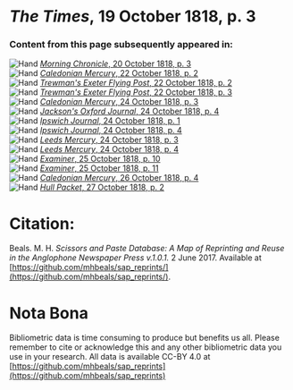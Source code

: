 # *The Times*, 19 October 1818, p. 3  
  
### Content from this page subsequently appeared in:  
![Hand](http://scissorsandpaste.net/wp-content/uploads/2017/06/smallhandpointer.png) [*Morning Chronicle*, 20 October 1818, p. 3](https://mhbeals.github.io/sap_html/Morning-Chronicle/Morning-Chronicle-20-October-1818-p-3)  
![Hand](http://scissorsandpaste.net/wp-content/uploads/2017/06/smallhandpointer.png) [*Caledonian Mercury*, 22 October 1818, p. 2](https://mhbeals.github.io/sap_html/Caledonian-Mercury/Caledonian-Mercury-22-October-1818-p-2)  
![Hand](http://scissorsandpaste.net/wp-content/uploads/2017/06/smallhandpointer.png) [*Trewman's Exeter Flying Post*, 22 October 1818, p. 2](https://mhbeals.github.io/sap_html/Trewman's-Exeter-Flying-Post/Trewman's-Exeter-Flying-Post-22-October-1818-p-2)  
![Hand](http://scissorsandpaste.net/wp-content/uploads/2017/06/smallhandpointer.png) [*Trewman's Exeter Flying Post*, 22 October 1818, p. 3](https://mhbeals.github.io/sap_html/Trewman's-Exeter-Flying-Post/Trewman's-Exeter-Flying-Post-22-October-1818-p-3)  
![Hand](http://scissorsandpaste.net/wp-content/uploads/2017/06/smallhandpointer.png) [*Caledonian Mercury*, 24 October 1818, p. 3](https://mhbeals.github.io/sap_html/Caledonian-Mercury/Caledonian-Mercury-24-October-1818-p-3)  
![Hand](http://scissorsandpaste.net/wp-content/uploads/2017/06/smallhandpointer.png) [*Jackson's Oxford Journal*, 24 October 1818, p. 4](https://mhbeals.github.io/sap_html/Jackson's-Oxford-Journal/Jackson's-Oxford-Journal-24-October-1818-p-4)  
![Hand](http://scissorsandpaste.net/wp-content/uploads/2017/06/smallhandpointer.png) [*Ipswich Journal*, 24 October 1818, p. 1](https://mhbeals.github.io/sap_html/Ipswich-Journal/Ipswich-Journal-24-October-1818-p-1)  
![Hand](http://scissorsandpaste.net/wp-content/uploads/2017/06/smallhandpointer.png) [*Ipswich Journal*, 24 October 1818, p. 4](https://mhbeals.github.io/sap_html/Ipswich-Journal/Ipswich-Journal-24-October-1818-p-4)  
![Hand](http://scissorsandpaste.net/wp-content/uploads/2017/06/smallhandpointer.png) [*Leeds Mercury*, 24 October 1818, p. 3](https://mhbeals.github.io/sap_html/Leeds-Mercury/Leeds-Mercury-24-October-1818-p-3)  
![Hand](http://scissorsandpaste.net/wp-content/uploads/2017/06/smallhandpointer.png) [*Leeds Mercury*, 24 October 1818, p. 4](https://mhbeals.github.io/sap_html/Leeds-Mercury/Leeds-Mercury-24-October-1818-p-4)  
![Hand](http://scissorsandpaste.net/wp-content/uploads/2017/06/smallhandpointer.png) [*Examiner*, 25 October 1818, p. 10](https://mhbeals.github.io/sap_html/Examiner/Examiner-25-October-1818-p-10)  
![Hand](http://scissorsandpaste.net/wp-content/uploads/2017/06/smallhandpointer.png) [*Examiner*, 25 October 1818, p. 11](https://mhbeals.github.io/sap_html/Examiner/Examiner-25-October-1818-p-11)  
![Hand](http://scissorsandpaste.net/wp-content/uploads/2017/06/smallhandpointer.png) [*Caledonian Mercury*, 26 October 1818, p. 4](https://mhbeals.github.io/sap_html/Caledonian-Mercury/Caledonian-Mercury-26-October-1818-p-4)  
![Hand](http://scissorsandpaste.net/wp-content/uploads/2017/06/smallhandpointer.png) [*Hull Packet*, 27 October 1818, p. 2](https://mhbeals.github.io/sap_html/Hull-Packet/Hull-Packet-27-October-1818-p-2)  


# Citation: 

Beals. M. H. *Scissors and Paste Database: A Map of Reprinting and Reuse in the Anglophone Newspaper Press v.1.0.1.* 2 June 2017. Available at [https://github.com/mhbeals/sap_reprints/](https://github.com/mhbeals/sap_reprints/). 

# Nota Bona

Bibliometric data is time consuming to produce but benefits us all. Please remember to cite or acknowledge this and any other bibliometric data you use in your research. All data is available CC-BY 4.0 at [https://github.com/mhbeals/sap_reprints](https://github.com/mhbeals/sap_reprints)
